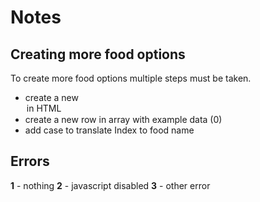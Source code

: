 # Notes

## Creating more food options
To create more food options multiple steps must be taken.
- create a new <option> in HTML
- create a new row in array with example data (0)
- add case to translate Index to food name

## Errors
**1** - nothing
**2** - javascript disabled
**3** - other error
